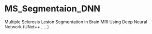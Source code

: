 # MS_Segmentaion_DNN
Multiple Sclerosis Lesion Segmentation in Brain MRI Using Deep Neural Network (UNet++ , ...) 
